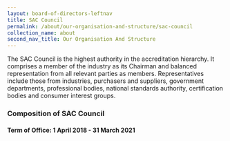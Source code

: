 ```yaml
---
layout: board-of-directors-leftnav
title: SAC Council
permalink: /about/our-organisation-and-structure/sac-council
collection_name: about
second_nav_title: Our Organisation And Structure
---
```


The SAC Council is the highest authority in the accreditation hierarchy. It comprises a member of the industry as its Chairman and balanced representation from all relevant parties as members. Representatives include those from industries, purchasers and suppliers, government departments, professional bodies, national standards authority, certification bodies and consumer interest groups.

### Composition of SAC Council
#### Term of Office: 1 April 2018 - 31 March 2021
